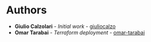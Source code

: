 # Authors

* **Giulio Calzolari** - *Initial work* - [giuliocalzo](https://github.com/giuliocalzolari)
* **Omar Tarabai** - *Terraform deployment* - [omar-tarabai](https://github.com/omar-tarabai)
